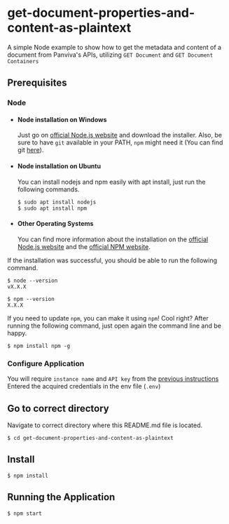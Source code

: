 # get-document-properties-and-content-as-plaintext

A simple Node example to show how to get the metadata and content of a document from Panviva's APIs, utilizing `GET Document` and `GET Document Containers`

## Prerequisites
### Node
- #### Node installation on Windows

  Just go on [official Node.js website](https://nodejs.org/) and download the installer.
Also, be sure to have `git` available in your PATH, `npm` might need it (You can find git [here](https://git-scm.com/)).

- #### Node installation on Ubuntu

  You can install nodejs and npm easily with apt install, just run the following commands.

      $ sudo apt install nodejs
      $ sudo apt install npm

- #### Other Operating Systems
  You can find more information about the installation on the [official Node.js website](https://nodejs.org/) and the [official NPM website](https://npmjs.org/).

If the installation was successful, you should be able to run the following command.

    $ node --version
    vX.X.X

    $ npm --version
    X.X.X

If you need to update `npm`, you can make it using `npm`! Cool right? After running the following command, just open again the command line and be happy.

    $ npm install npm -g


### Configure Application

You will require `instance name` and `API key` from the [previous instructions](../README.md#how-to-get-credentials)
Entered the acquired credentials in the env file (`.env`)

## Go to correct directory
Navigate to correct directory where this README.md file is located.

    $ cd get-document-properties-and-content-as-plaintext

## Install

    $ npm install


## Running the Application

    $ npm start
